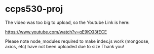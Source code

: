 # ccps530-proj
The video was too big to upload, so the Youtube Link is here:

https://www.youtube.com/watch?v=qE9KXI3fECE

Please note node_modules required to make index.js work (mongoose, axios, etc) have not been uploaded due to size
Thank you!
